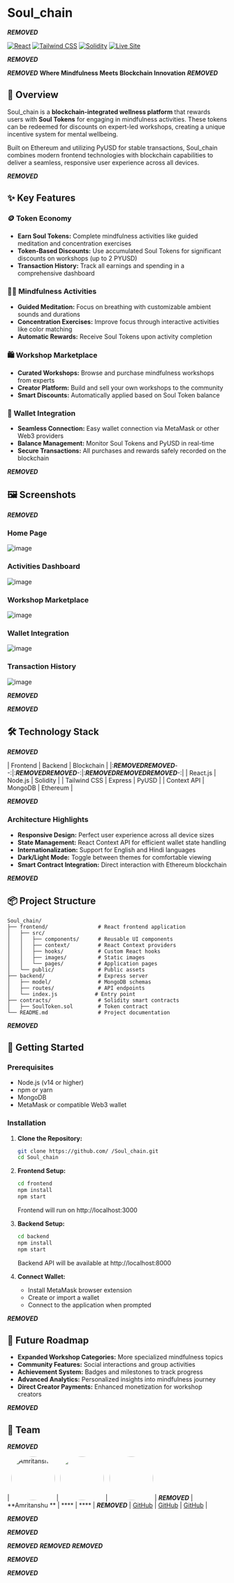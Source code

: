 # **Soul_chain**

***REMOVED***
  
  [![React](https://img.shields.io/badge/React-v18.2.0-61dafb.svg)](https://reactjs.org/)
  [![Tailwind CSS](https://img.shields.io/badge/Tailwind_CSS-v3.3.0-38bdf8.svg)](https://tailwindcss.com/)
  [![Solidity](https://img.shields.io/badge/Solidity-v0.8.17-363636.svg)](https://soliditylang.org/)
  [![Live Site](https://img.shields.io/badge/Live_Site-Vercel-000000.svg)](https://mind-chain.vercel.app/)
  
***REMOVED***

***REMOVED***
  <b>Where Mindfulness Meets Blockchain Innovation</b>
***REMOVED***

## 🧠 Overview

Soul_chain is a **blockchain-integrated wellness platform** that rewards users with **Soul Tokens** for engaging in mindfulness activities. These tokens can be redeemed for discounts on expert-led workshops, creating a unique incentive system for mental wellbeing.

Built on Ethereum and utilizing PyUSD for stable transactions, Soul_chain combines modern frontend technologies with blockchain capabilities to deliver a seamless, responsive user experience across all devices.

***REMOVED***

## ✨ Key Features

### 🪙 Token Economy

- **Earn Soul Tokens:** Complete mindfulness activities like guided meditation and concentration exercises
- **Token-Based Discounts:** Use accumulated Soul Tokens for significant discounts on workshops (up to 2 PYUSD)
- **Transaction History:** Track all earnings and spending in a comprehensive dashboard

### 🧘‍♀️ Mindfulness Activities

- **Guided Meditation:** Focus on breathing with customizable ambient sounds and durations
- **Concentration Exercises:** Improve focus through interactive activities like color matching
- **Automatic Rewards:** Receive Soul Tokens upon activity completion

### 🛍️ Workshop Marketplace

- **Curated Workshops:** Browse and purchase mindfulness workshops from experts
- **Creator Platform:** Build and sell your own workshops to the community
- **Smart Discounts:** Automatically applied based on Soul Token balance

### 💼 Wallet Integration

- **Seamless Connection:** Easy wallet connection via MetaMask or other Web3 providers
- **Balance Management:** Monitor Soul Tokens and PyUSD in real-time
- **Secure Transactions:** All purchases and rewards safely recorded on the blockchain

***REMOVED***

## 🖼️ Screenshots

***REMOVED***

### Home Page

![image](https://github.com/user-attachments/assets/0303172c-99c2-48b9-9edf-2640f99b9775)

### Activities Dashboard

![image](https://github.com/user-attachments/assets/6bf7c924-186a-4cc5-b7d5-f43ae45e2e1a)

### Workshop Marketplace

![image](https://github.com/user-attachments/assets/9e9d46ed-adfe-4f29-8313-315c5c9b2c6e)


### Wallet Integration

![image](https://github.com/user-attachments/assets/301f7e7d-077f-4d55-9b2d-8901d987701f)


### Transaction History

![image](https://github.com/user-attachments/assets/57756099-b9dc-49dc-a976-aaefae1db9da)


***REMOVED***

***REMOVED***

## 🛠️ Technology Stack

***REMOVED***
  
| Frontend | Backend | Blockchain |
|:***REMOVED******REMOVED***--:|:***REMOVED******REMOVED***-:|:***REMOVED******REMOVED******REMOVED***-:|
| React.js | Node.js | Solidity |
| Tailwind CSS | Express | PyUSD |
| Context API | MongoDB | Ethereum |

***REMOVED***

### Architecture Highlights

- **Responsive Design:** Perfect user experience across all device sizes
- **State Management:** React Context API for efficient wallet state handling
- **Internationalization:** Support for English and Hindi languages
- **Dark/Light Mode:** Toggle between themes for comfortable viewing
- **Smart Contract Integration:** Direct interaction with Ethereum blockchain

***REMOVED***

## 📦 Project Structure

```
Soul_chain/
├── frontend/                # React frontend application
│   ├── src/
│   │   ├── components/      # Reusable UI components
│   │   ├── context/         # React Context providers
│   │   ├── hooks/           # Custom React hooks
│   │   ├── images/          # Static images
│   │   └── pages/           # Application pages
│   └── public/              # Public assets
├── backend/                 # Express server
│   ├── model/               # MongoDB schemas
│   ├── routes/              # API endpoints
│   └── index.js            # Entry point
├── contracts/               # Solidity smart contracts
│   ├── SoulToken.sol        # Token contract
└── README.md                # Project documentation
```

***REMOVED***

## 🚀 Getting Started

### Prerequisites

- Node.js (v14 or higher)
- npm or yarn
- MongoDB
- MetaMask or compatible Web3 wallet

### Installation

1. **Clone the Repository:**

   ```bash
   git clone https://github.com/ /Soul_chain.git
   cd Soul_chain
   ```

2. **Frontend Setup:**

   ```bash
   cd frontend
   npm install
   npm start
   ```

   Frontend will run on http://localhost:3000

3. **Backend Setup:**

   ```bash
   cd backend
   npm install
   npm start
   ```

   Backend API will be available at http://localhost:8000

4. **Connect Wallet:**
   - Install MetaMask browser extension
   - Create or import a wallet
   - Connect to the application when prompted

***REMOVED***

## 🌟 Future Roadmap

- **Expanded Workshop Categories:** More specialized mindfulness topics
- **Community Features:** Social interactions and group activities
- **Achievement System:** Badges and milestones to track progress
- **Advanced Analytics:** Personalized insights into mindfulness journey
- **Direct Creator Payments:** Enhanced monetization for workshop creators

***REMOVED***

## 👥 Team

***REMOVED***

| <img src="https://github.com/Amritanshu05.png" alt="Amritanshu " width="100" height="100" style="border-radius:50%"/> | <img src="https://github.com/ .png" alt="" width="100" height="100" style="border-radius:50%"/> | <img src=" " alt="" width="100" height="100" style="border-radius:50%"/> |
***REMOVED***
|                                                   **Amritanshu **                                                    |                                                   ****                                                    |                                                     ****                                                      |
***REMOVED***
|                                         [GitHub](https://github.com/Amritanshu05)                                         |                                        [GitHub](https://github.com/ )                                         |                                        [GitHub]( )                                         |

***REMOVED***


***REMOVED***

***REMOVED***
***REMOVED***
***REMOVED***

***REMOVED***

 

***REMOVED***
